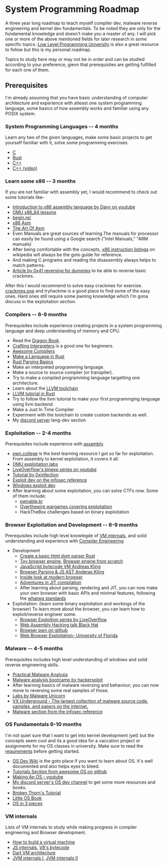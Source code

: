 # System Programming Roadmap

A three year long roadmap to teach myself compiler dev, malware reverse engineering and kernel dev fundamentals. To be noted they are only for the fundamental knowledge and doesn't make you a master of any. I will pick one or more of the above mentioned fields for later research in some specific topics. [Low Level Programming University](https://github.com/gurugio/lowlevelprogramming-university) is also a great resource to follow but this is my personal roadmap.

Topics to study here may or may not be in order and can be studied according to your preference, gievn that prerequisites are getting fulfilled for each one of them.

## Prerequisites

I'm already assuming that you have basic understanding of computer architecture and experience with atleast one system programming language, some basics of how assembly works and familiar using any POSIX system.

### System Programming Languages -- 4 months
Learn any two of the given languages, make some basic projects to get yourself familiar with it, solve some programming exercises.
- [C](https://beej.us/guide/bgc/)
- [Rust](https://doc.rust-lang.org/stable/book/)
- [C++](https://www.learncpp.com/)
- [C++ (video)](https://www.youtube.com/playlist?list=PLlrATfBNZ98dudnM48yfGUldqGD0S4FFb)

### Learn some x86 -- 3 months
If you are not familiar with assembly yet, I would recommend to check out some tutorials like-
- [Introduction to x86 assembly language by Davy on youtube](https://www.youtube.com/playlist?list=PLmxT2pVYo5LB5EzTPZGfFN0c2GDiSXgQe)
- [OMU x86_64 lessons](https://omu.rce.so/lessons/asm-x86-64/)
- [begin.re/](https://www.begin.re/)
- [x86 Asm](https://en.wikibooks.org/wiki/X86_Assembly)
- [The Art Of Asm](https://www.plantation-productions.com/Webster/www.artofasm.com/Linux/HTML/AoATOC.html)
- Even Manuals are great sources of learning.The manuals for processor can easily be found using a Google search ("Intel Manuals," "ARM manuals)
- After being comfortable with the concepts, [x86 instruction listings](https://en.wikipedia.org/wiki/X86_instruction_listings) on wikipedia will always be the goto guide for reference.
- And making C programs and reading the disassembly always helps to match patterns.
- [Article by 0x41 reversing for dummies](https://0x41.cf/reversing/2021/07/21/reversing-x86-and-c-code-for-beginners.html) to be able to reverse basic crackmes.

After this I would recommend to solve easy crackmes for exercise. [crackmes.one](https://crackmes.one) and tryhackme is a good place to find some of the easy ones. Hard ones still require some pwning knowledge which I'm gona discuss in the exploitation section.

### Compilers -- 6-9 months

Prerequisites include experience creating projects in a system programming language and deep understanding of memory and CPU.

- Read the [Dragon Book](https://en.wikipedia.org/wiki/Compilers:_Principles,_Techniques,_and_Tools).
- [Crafting Interpreters](https://craftinginterpreters.com/) is a good one for beginners.
- [Awesome Compilers](https://github.com/aalhour/awesome-compilers)
- [Make a Language in Rust](https://arzg.github.io/lang/)
- [Rust Parsing Basics](https://domenicquirl.github.io/blog/parsing-basics/)
- Make an interpreted programming language.
- Make a source to source compiler (or transpiler).
- Try to make a compiled programming language targetting one architecture.
- Learn about the [LLVM toolchain](https://llvm.org/docs/)
- [LLVM tutorial in Rust](https://github.com/jauhien/iron-kaleidoscope)
- Try to follow the llvm tutorial to make your first programmging language using llvm backend.
- Make a Just In Time Compiler
- Experiment with the toolchain to create custom backends as well.
- My [discord server](https://discord.gg/RrDnEj6r9k) lang-dev section

### Exploitation -- 2-4 months
Prerequisites include experience with [assembly](#learn-some-x86----3-months).
- [pwn.college](https://pwn.college) is the best learning resource I got so far for exploitation. From assembly to kernel exploitation, it covers it all.
- [OMU exploitation labs](https://omu.rce.so/gcc-2022/)
- [LiveOverflow's binexp series on youtube](https://www.youtube.com/playlist?list=PLhixgUqwRTjxglIswKp9mpkfPNfHkzyeN)
- [Tutorial by 0xinfection](https://0xinfection.github.io/reversing/)
- [Exploit dev on the infosec reference](https://github.com/rmusser01/Infosec_Reference/blob/master/Draft/Exploit_Dev.md)
- [Windows exploit dev](https://github.com/FULLSHADE/WindowsExploitationResources)
- After learning about some exploitation, you can solve CTFs now. Some of them include:
  -  [pwnable.kr](https://pwnable.kr)
  -  [Overthewire wargames covering exploitation](https://overthewire.org/wargames)
  -  HackTheBox challenges based on binary exploitation

### Browser Exploitation and Development -- 6-9 months
Prerequisites include high level knowlegde of [VM internals](#vm-internals), and solid understanding and experience with [Compiler Engineering](#compilers----6-9-months)
- Development
  - [Create a basic html dom parser Rust](https://www.youtube.com/watch?v=brhuVn91EdY)
  - [Toy browser engine](https://limpet.net/mbrubeck/2014/08/08/toy-layout-engine-1.html), [Browser engine from scratch](https://zerox-dg.github.io/blog/2020/05/29/Browser-from-Scratch-Introduction/)
  - [JavaScript bytecode VM Andreas Kling](https://www.youtube.com/playlist?list=PLMOpZvQB55beChggmvk-sUm8X_vSezpqL)
  - [Browser Parsing & JS AST Anderas Kling](https://www.youtube.com/playlist?list=PLMOpZvQB55be0Nfytz9q2KC_drvoKtkpS)
  - [Inside look at modern browser](https://developers.google.com/web/updates/2018/09/inside-browser-part1)
  - [Adventures in JIT compilation](https://eli.thegreenplace.net/2017/adventures-in-jit-compilation-part-1-an-interpreter/)
  - After learning about parsing, rendering and JIT, you can now make your own browser with basic APIs and minimal features, following the [whatwg standards](https://whatwg.org/)
- Exploitation: (learn some binary exploitation and workings of the browser)
  To learn more about the browser, you can learn how to exploit/reverse engineer some.
  - [Browser Exploition series by LiveOverflow](https://www.youtube.com/playlist?list=PLhixgUqwRTjwufDsT1ntgOY9yjZgg5H_t)
  - [Web Assembly Hacking talk Black Hat](https://www.youtube.com/watch?v=DFPD9yI-C70)
  - [Browser pwn on github](https://github.com/m1ghtym0/browser-pwn)
  - [Web Browser Exploitation- University of Florida](https://www.youtube.com/watch?v=-bfO-b5gzHc)

### Malware -- 4-5 months
Prerequisites includes high level understanding of windows and solid reverse engineering skills.
- [Practical Malware Analysis](https://www.amazon.in/Practical-Malware-Analysis-Hands-Dissecting/dp/1593272901)
- [Malware analysis bootcamp by hackersploit](https://www.youtube.com/playlist?list=PLBf0hzazHTGMSlOI2HZGc08ePwut6A2Io)
- After learning basics of malware reversing and behaviour, you can now move to reversing some real samples of those.
- [Labs by Malware Unicorn](https://malwareunicorn.org/#/workshops)
- [VX Underground - The largest collection of malware source code, samples, and papers on the internet.](https://www.vx-underground.org/)
- [Malware section from the infosec reference](https://github.com/rmusser01/Infosec_Reference/blob/master/Draft/Malware.md)

### OS Fundamentals 6-10 months
I'm not quiet sure that I want to get into kernel development (yet) but the concepts seem cool and its a good idea for a vaccation project or assignments for my OS classes in university. Make sure to read the [requirements](https://wiki.osdev.org/Required_Knowledge) before getting started. 
- [OS Dev Wiki](https://wiki.osdev.org) is the goto place if you want to learn about OS. It's well documented and also helps eyes to bleed. 
- [Tutorials Section from awesome OS on github](https://github.com/jubalh/awesome-os#tutorials)
- [Making An OS - youtube](https://www.youtube.com/playlist?list=PLm3B56ql_akNcvH8vvJRYOc7TbYhRs19M)
- [My discord server's OS dev channel](https://discord.gg/mAKetvg2eX) to get some more resources and books.
- [Broken Thorn's Tutorial](http://www.brokenthorn.com/Resources/)
- [Little OS Book](https://littleosbook.github.io/)
- [OS in 3 pieces](https://pages.cs.wisc.edu/~remzi/OSTEP/)

### VM internals
Lists of VM internals to study while making progress in compiler engineering and Browser development.
- [How to build a virtual machine](https://www.youtube.com/watch?v=OjaAToVkoTw)
- [JS internals](https://codeburst.io/node-js-v8-internals-an-illustrative-primer-83766e983bf6), [V8's bytecode](https://medium.com/dailyjs/understanding-v8s-bytecode-317d46c94775)
- [Dart VM architecture](https://mrale.ph/dartvm/)
- [JVM internals I](https://blog.jamesdbloom.com/JVMInternals.html), [JVM internals II](https://www.freecodecamp.org/news/jvm-tutorial-java-virtual-machine-architecture-explained-for-beginners/)
